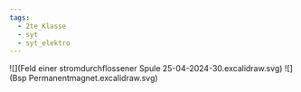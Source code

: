 ```yaml
---
tags:
  - 2te_Klasse
  - syt
  - syt_elektro
---
```

![](Feld einer stromdurchflossener Spule 25-04-2024-30.excalidraw.svg)
![](Bsp Permanentmagnet.excalidraw.svg)